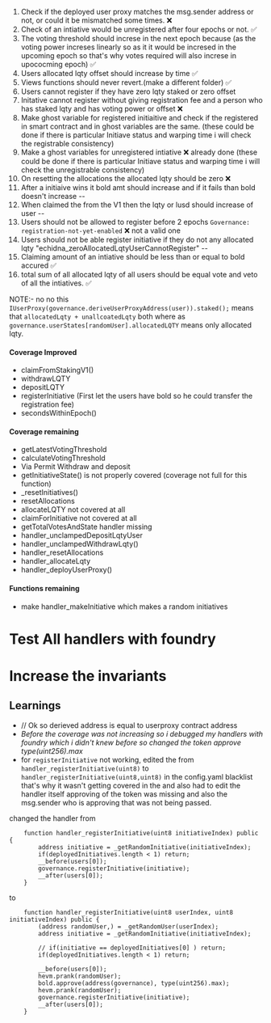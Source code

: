 1. Check if the deployed user proxy matches the msg.sender address or not, or could it be mismatched some times. ❌
2. Check of an intiative would be unregistered after four epochs or not. ✅
3. The voting threshold should increse in the next epoch because (as the voting power increses linearly so as it it would be incresed in the upcoming epoch so that's why votes required will also increse in upococming epoch) ✅
4. Users allocated lqty offset should increase by time ✅
5. Views functions should never revert.(make a different folder) ✅
6. Users cannot register if they have zero lqty staked or zero offset 
7. Initative cannot register without giving registration fee and a person who has staked lqty and has voting power or offset ❌
8. Make ghost variable for registered initiaitive and check if the registered in smart contract and in ghost variables are the same. (these could be done if there is particular Initiave status and warping time i will check the registrable consistency)
9. Make a ghost variables for unregistered intiative ❌ already done (these could be done if there is particular Initiave status and warping time i will check the unregistrable consistency)
10. On resetting the allocations the allocated lqty should be zero ❌
11. After a initiaive wins it bold amt should increase and if it fails than bold doesn't increase --
12. When claimed the from the V1 then the lqty or lusd should increase of user -- 
13. Users should not be allowed to register before 2 epochs `Governance: registration-not-yet-enabled` ❌ not a valid one
14. Users should not be able register initiative if they do not any allocated lqty "echidna_zeroAllocatedLqtyUserCannotRegister" --
15. Claiming amount of an intiative should be less than or equal to bold accured ✅
16. total sum of all allocated lqty of all users should be equal vote and veto of all the intiatives. ✅


NOTE:-
no no this `IUserProxy(governance.deriveUserProxyAddress(user)).staked();` means that `allocatedLqty + unallcoatedLqty` both where as `governance.userStates[randomUser].allocatedLQTY` means only allocated lqty.

#### Coverage Improved
- claimFromStakingV1()
- withdrawLQTY
- depositLQTY
- registerInitiative (First let the users have bold so he could transfer the registration fee)
- secondsWithinEpoch() 


#### Coverage remaining 

- getLatestVotingThreshold
- calculateVotingThreshold
- Via Permit Withdraw and deposit
- getInitiativeState() is not properly covered (coverage not full for this function)
- _resetInitiatives()
- resetAllocations
- allocateLQTY not covered at all
- claimForInitiative not covered at all
- getTotalVotesAndState handler missing
- handler_unclampedDepositLqtyUser
- handler_unclampedWithdrawLqty()
- handler_resetAllocations
- handler_allocateLqty
- handler_deployUserProxy()


#### Functions remaining 
- make handler_makeInitiative which makes a random initiatives

# Test All handlers with foundry
# Increase the invariants

## Learnings
- // Ok so derieved address is equal to userproxy contract address
- *Before the coverage was not increasing so i debugged my handlers with foundry which i didn't knew before so changed the token approve type(uint256).max*
- for  `registerInitiative` not working, edited the from `handler_registerInitiative(uint8)` to `handler_registerInitiative(uint8,uint8)` in the config.yaml blacklist that's why it wasn't getting covered in the 
and also had to edit the handler itself approving of the token was missing and also the msg.sender who is approving that was not being passed.

changed the handler from 
``` Solidity
    function handler_registerInitiative(uint8 initiativeIndex) public {
        address initiative = _getRandomInitiative(initiativeIndex);
        if(deployedInitiatives.length < 1) return;
        __before(users[0]);
        governance.registerInitiative(initiative);
        __after(users[0]);
    }
```    

to
``` Solidity
    function handler_registerInitiative(uint8 userIndex, uint8 initiativeIndex) public {
        (address randomUser,) = _getRandomUser(userIndex);
        address initiative = _getRandomInitiative(initiativeIndex);

        // if(initiative == deployedInitiatives[0] ) return;
        if(deployedInitiatives.length < 1) return;

        __before(users[0]);
        hevm.prank(randomUser);
        bold.approve(address(governance), type(uint256).max);
        hevm.prank(randomUser);
        governance.registerInitiative(initiative);
        __after(users[0]);
    }
```  

